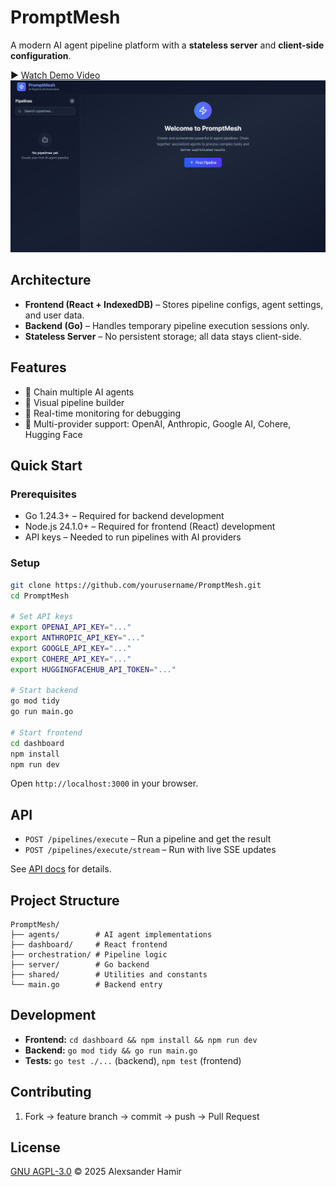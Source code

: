 # PromptMesh

A modern AI agent pipeline platform with a **stateless server** and **client-side configuration**.

▶️ [Watch Demo Video](https://cdn.jsdelivr.net/gh/AlexsanderHamir/assets@main/promptmash.mp4)
![PromptMesh Dashboard](home_page.png)

## Architecture

- **Frontend (React + IndexedDB)** – Stores pipeline configs, agent settings, and user data.
- **Backend (Go)** – Handles temporary pipeline execution sessions only.
- **Stateless Server** – No persistent storage; all data stays client-side.

## Features

- 🤖 Chain multiple AI agents
- 🔧 Visual pipeline builder
- 🔄 Real-time monitoring for debugging
- 🎯 Multi-provider support: OpenAI, Anthropic, Google AI, Cohere, Hugging Face

## Quick Start

### Prerequisites

- Go 1.24.3+ – Required for backend development
- Node.js 24.1.0+ – Required for frontend (React) development
- API keys – Needed to run pipelines with AI providers

### Setup

```bash
git clone https://github.com/yourusername/PromptMesh.git
cd PromptMesh

# Set API keys
export OPENAI_API_KEY="..."
export ANTHROPIC_API_KEY="..."
export GOOGLE_API_KEY="..."
export COHERE_API_KEY="..."
export HUGGINGFACEHUB_API_TOKEN="..."

# Start backend
go mod tidy
go run main.go

# Start frontend
cd dashboard
npm install
npm run dev
```

Open `http://localhost:3000` in your browser.

## API

- `POST /pipelines/execute` – Run a pipeline and get the result
- `POST /pipelines/execute/stream` – Run with live SSE updates

See [API docs](dashboard/src/api/api.md) for details.

## Project Structure

```
PromptMesh/
├── agents/        # AI agent implementations
├── dashboard/     # React frontend
├── orchestration/ # Pipeline logic
├── server/        # Go backend
├── shared/        # Utilities and constants
└── main.go        # Backend entry
```

## Development

- **Frontend:** `cd dashboard && npm install && npm run dev`
- **Backend:** `go mod tidy && go run main.go`
- **Tests:** `go test ./...` (backend), `npm test` (frontend)

## Contributing

1. Fork → feature branch → commit → push → Pull Request

## License

[GNU AGPL-3.0](LICENSE) © 2025 Alexsander Hamir
